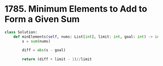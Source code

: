 # 1785. Minimum Elements to Add to Form a Given Sum

```python
class Solution:
    def minElements(self, nums: List[int], limit: int, goal: int) -> int:
        s = sum(nums)
        
        diff = abs(s - goal)
        
        return (diff + limit - 1)//limit
```

